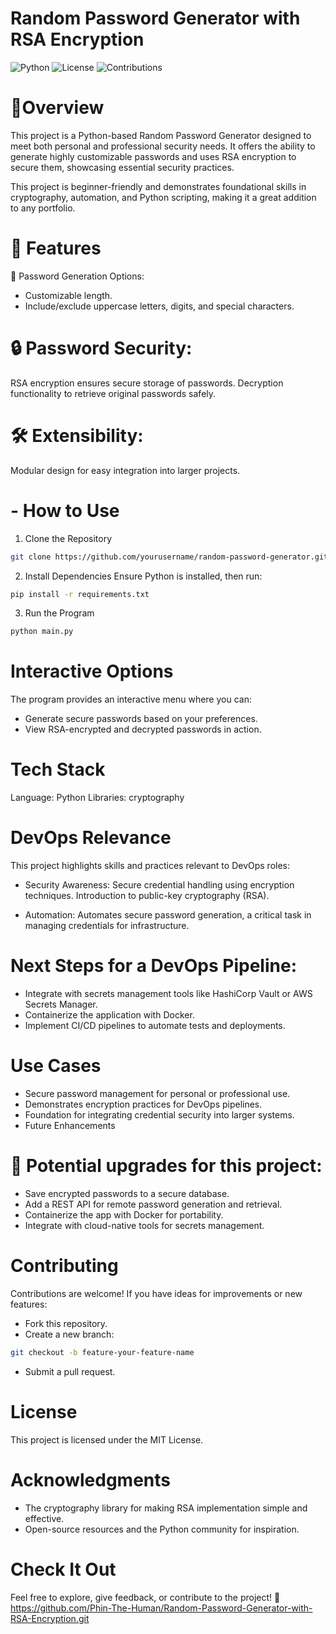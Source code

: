 # Random Password Generator with RSA Encryption
![Python](https://img.shields.io/badge/Python-3.8+-blue)
![License](https://img.shields.io/badge/license-MIT-green)
![Contributions](https://img.shields.io/badge/contributions-welcome-brightgreen)


# 📖Overview

This project is a Python-based Random Password Generator designed to meet both personal and professional security needs. It offers the ability to generate highly customizable passwords and uses RSA encryption to secure them, showcasing essential security practices.

This project is beginner-friendly and demonstrates foundational skills in cryptography, automation, and Python scripting, making it a great addition to any portfolio.

# 🔑 Features

🔐 Password Generation Options:

- Customizable length.
- Include/exclude uppercase letters, digits, and special characters.

# 🔒 Password Security:

RSA encryption ensures secure storage of passwords.
Decryption functionality to retrieve original passwords safely.

# 🛠️ Extensibility:

Modular design for easy integration into larger projects.

# - How to Use

1. Clone the Repository

```bash
git clone https://github.com/yourusername/random-password-generator.git
```

2. Install Dependencies
   Ensure Python is installed, then run:

```bash
pip install -r requirements.txt
```

3. Run the Program

```bash
python main.py
```

# Interactive Options

The program provides an interactive menu where you can:

- Generate secure passwords based on your preferences.
- View RSA-encrypted and decrypted passwords in action.

# Tech Stack

Language: Python
Libraries: cryptography

# DevOps Relevance

This project highlights skills and practices relevant to DevOps roles:

- Security Awareness:
  Secure credential handling using encryption techniques.
  Introduction to public-key cryptography (RSA).

- Automation:
  Automates secure password generation, a critical task in managing credentials for infrastructure.

# Next Steps for a DevOps Pipeline:

- Integrate with secrets management tools like HashiCorp Vault or AWS Secrets Manager.
- Containerize the application with Docker.
- Implement CI/CD pipelines to automate tests and deployments.

# Use Cases

- Secure password management for personal or professional use.
- Demonstrates encryption practices for DevOps pipelines.
- Foundation for integrating credential security into larger systems.
- Future Enhancements

# 🔮 Potential upgrades for this project:

- Save encrypted passwords to a secure database.
- Add a REST API for remote password generation and retrieval.
- Containerize the app with Docker for portability.
- Integrate with cloud-native tools for secrets management.

# Contributing

Contributions are welcome! If you have ideas for improvements or new features:

- Fork this repository.
- Create a new branch:

```bash
git checkout -b feature-your-feature-name
```

- Submit a pull request.

# License

This project is licensed under the MIT License.

# Acknowledgments

- The cryptography library for making RSA implementation simple and effective.
- Open-source resources and the Python community for inspiration.

# Check It Out

Feel free to explore, give feedback, or contribute to the project!
🔗 https://github.com/Phin-The-Human/Random-Password-Generator-with-RSA-Encryption.git
